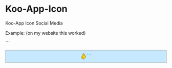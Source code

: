 # Koo-App-Icon
Koo-App Icon Social Media


Example: (on my website this worked)

´´´
<link rel="stylesheet" href="https://cdnjs.cloudflare.com/ajax/libs/font-awesome/4.7.0/css/font-awesome.min.css" />

<!-- Social Network Blue Ribbon  -->
<div class="rede-social" style="background-color: #C6E9FF; color: #005aff; border: 1px solid #aaa; 
		 margin: 0px; padding: 9px 9px 9px 9px; display: flex; justify-content: center; text-align: center;	
		 align-itens: center; line-height: 1.123456789; letter-spacing: 1px;	word-spacing: 3px;"> 
  
<!-- Koo App / https://fontawesomeicons.com/svg/icons/koo-app  -->
<a href="https://kooapp.com/profile/amgauna/" align="center">
<!-- <i class="fa fa-2x fa-fw fa-kooapp text-inverse fa-align-center"></i></a>	-->
<svg width="20" height="20" color="#005aff" viewBox="0 0 210 302" fill="none" xmlns="http://www.w3.org/2000/svg"> <path d="M63.4181 65.4727L67.9181 60.4727L78.9181 47.4727L95.9181 37.9727L98.9181 32.9727L101.918 24.4727V17.4727L106.918 11.9727L109.918 4.97266H115.918L126.918 10.4727L133.918 22.4727L134.918 36.4727L151.418 45.4727L160.918 52.4727L169.418 63.4727L179.418 86.9727L183.418 101.973L185.918 119.973L188.418 136.973L196.918 144.473L201.418 157.473L205.918 169.973L207.418 183.473L201.418 195.473L192.918 203.473L181.918 205.473L179.918 214.473L174.918 226.973L164.418 239.473L152.918 249.473L137.418 255.473L119.918 259.973H91.4181L70.4181 257.473L46.4181 249.473L32.4181 242.473L22.4181 235.473L15.4181 229.973L8.41809 221.473L3.41809 214.473L5.41809 203.973L13.9181 198.973V191.473L17.4181 179.473L24.4181 165.473L30.9181 153.973L37.4181 144.473L43.9181 138.473L48.9181 134.973V126.473L50.4181 116.473L51.9181 100.473L54.9181 86.9727L58.9181 74.4727L63.4181 65.4727Z" fill="#FACD00" stroke="black"/> <path d="M209.338 173.615V173.315C208.307 163.247 205.151 153.513 200.078 144.755C198.663 142.338 197.044 140.047 195.238 137.905C194.587 137.141 193.786 136.519 192.885 136.077C191.983 135.635 191.001 135.383 189.998 135.335C189.948 134.725 189.888 134.115 189.828 133.505C189.468 129.715 189.068 126.005 188.658 122.405C188.548 121.505 188.448 120.605 188.338 119.725L188.098 117.805C188.098 117.605 188.098 117.395 188.018 117.195C187.968 116.765 187.908 116.335 187.848 115.905C187.848 115.665 187.788 115.425 187.748 115.185C187.698 114.795 187.638 114.415 187.588 114.025C187.538 113.635 187.518 113.535 187.478 113.285C187.438 113.035 187.368 112.535 187.308 112.155C187.248 111.775 187.238 111.675 187.198 111.435C187.138 111.045 187.078 110.655 187.008 110.265C187.008 110.055 186.948 109.835 186.908 109.625C186.828 109.155 186.758 108.695 186.678 108.245C186.678 108.105 186.628 107.975 186.608 107.845C186.508 107.255 186.408 106.675 186.298 106.095L186.208 105.615C186.128 105.195 186.058 104.775 185.978 104.365L185.858 103.735C185.788 103.375 185.718 103.015 185.638 102.665C185.558 102.315 185.548 102.215 185.508 101.985L185.298 100.985C185.248 100.765 185.198 100.545 185.158 100.325C185.118 100.105 185.008 99.6354 184.928 99.3254C184.848 99.0154 184.838 98.9154 184.798 98.7054C184.708 98.3254 184.628 97.9554 184.538 97.5754C184.538 97.4154 184.468 97.2554 184.428 97.0854C184.308 96.5554 184.178 96.0254 184.048 95.5054L183.988 95.2554C183.878 94.8154 183.778 94.3754 183.668 93.9454L183.518 93.3954C183.438 93.0654 183.348 92.7354 183.268 92.3954L183.108 91.7854C183.018 91.4754 182.938 91.1754 182.858 90.8654C182.778 90.5554 182.748 90.4654 182.688 90.2554C182.628 90.0454 182.518 89.6554 182.438 89.3554C182.358 89.0554 182.318 88.9654 182.268 88.7654L181.988 87.8254L181.838 87.3054C181.718 86.9054 181.588 86.5054 181.468 86.1154C181.468 86.0354 181.468 85.9554 181.398 85.8754C181.248 85.4054 181.108 84.9454 180.958 84.4854L180.808 84.0254C180.698 83.7154 180.598 83.4054 180.498 83.0954L180.318 82.5554C180.218 82.2854 180.128 82.0054 180.028 81.7254C179.928 81.4454 179.898 81.3654 179.838 81.1754C179.778 80.9854 179.648 80.6454 179.548 80.3754L179.358 79.8354L179.058 79.0254C178.998 78.8654 178.928 78.6954 178.868 78.5254C178.808 78.3554 178.638 77.9254 178.518 77.6154C178.518 77.4954 178.428 77.3654 178.378 77.2454C178.218 76.8254 178.048 76.4154 177.888 76.0054L177.738 75.6454L177.378 74.7654L177.178 74.2954L176.858 73.5454C176.788 73.3754 176.708 73.2154 176.638 73.0454L176.328 72.3454C176.258 72.1754 176.178 72.0154 176.108 71.8454L175.788 71.1554C175.718 70.9954 175.648 70.8354 175.568 70.6754C175.488 70.5154 175.338 70.1954 175.228 69.9454C175.118 69.6954 175.098 69.6754 175.028 69.5354L174.518 68.5354C174.486 68.4535 174.449 68.3734 174.408 68.2954L173.938 67.3654L173.728 66.9654L173.378 66.2954L173.138 65.8454L172.798 65.2254L172.558 64.7854C172.448 64.5854 172.338 64.3854 172.218 64.1854L171.978 63.7454C171.858 63.5454 171.738 63.3454 171.628 63.1454L171.388 62.7354L170.978 61.9854C170.978 61.8854 170.868 61.7954 170.818 61.7054C170.618 61.3854 170.428 61.0654 170.228 60.7054L170.018 60.3754L169.628 59.7554L169.378 59.3754L169.018 58.8254L168.758 58.4354L168.408 57.9154L168.138 57.5254L167.778 57.0154L167.518 56.6454C167.388 56.4554 167.248 56.2754 167.118 56.0954C166.988 55.9154 166.968 55.8854 166.888 55.7754L166.278 54.9554L166.098 54.7154L165.648 54.1354L165.378 53.7954L165.008 53.3254L164.718 52.9754L164.358 52.5354L164.068 52.1854L163.708 51.7554L163.418 51.4254L162.978 50.9854L162.718 50.6854L162.228 50.1454L162.018 49.9154L161.418 49.2654L161.148 48.9954L160.748 48.5754L160.458 48.2854L160.078 47.8954L159.778 47.5954L159.398 47.2354L159.098 46.9454L158.718 46.5754L158.428 46.3054L157.988 45.9054L157.748 45.6854L157.078 45.0954L156.838 44.8954L156.108 44.2654L155.708 43.9354L155.398 43.6854L155.018 43.3754L154.708 43.1354L154.318 42.8354L154.008 42.5954L153.588 42.2854L153.308 42.0754L152.708 41.6454L152.458 41.4554L151.938 41.0954L151.648 40.8954L151.238 40.6254L150.928 40.4154L150.528 40.1554L150.218 39.9554L149.818 39.7054L149.508 39.5154L149.098 39.2654L148.798 39.0854L148.318 38.7954L148.098 38.6654L147.408 38.2754L147.138 38.1354L146.698 37.8954L146.398 37.7354L145.988 37.5154L145.668 37.3554L145.278 37.1554L144.978 36.9854L144.568 36.7854L143.818 36.4354L143.558 36.3154L142.868 36.0054L142.648 35.9054L142.158 35.6954L141.868 35.5754L141.448 35.3954L141.138 35.2754L140.738 35.1154L140.428 34.9954L140.018 34.8354L139.718 34.7254L139.288 34.5654L139.008 34.4654L138.258 34.2154L137.608 33.9954L137.438 33.9454C138.183 29.9178 138.074 25.7788 137.117 21.7962C136.161 17.8136 134.38 14.076 131.888 10.8254C127.368 4.82536 120.968 0.975364 115.578 0.975364C114.264 0.943395 112.959 1.1948 111.751 1.71248C110.543 2.23016 109.461 3.00196 108.578 3.97536C106.976 5.72404 106.047 7.9853 105.958 10.3554C104.195 10.5923 102.541 11.3467 101.206 12.5232C99.8711 13.6998 98.9149 15.2456 98.4582 16.9654C98.0967 18.2854 98.0284 19.6685 98.2582 21.0177C98.488 22.3669 99.0102 23.6494 99.7882 24.7754C97.6282 26.7754 95.6882 29.8854 95.4782 34.9354C92.3269 36.032 89.2645 37.3693 86.3182 38.9354C85.6382 39.2954 84.9682 39.6754 84.3182 40.0654C83.6682 40.4554 83.1882 40.7354 82.6282 41.0654C82.2182 41.3154 81.8082 41.5854 81.3982 41.8554C80.1715 42.6554 78.9515 43.522 77.7382 44.4554C77.3382 44.7654 76.9282 45.0754 76.5282 45.4554C75.7782 46.0554 75.0382 46.6854 74.2982 47.3454C73.5582 48.0054 72.6182 48.8654 71.7882 49.6754C70.6282 50.8254 69.4782 52.0354 68.3582 53.3254C67.8182 53.9454 67.2882 54.5854 66.7582 55.2354C66.2282 55.8854 65.9382 56.2354 65.5382 56.7854L64.8782 57.6554C64.2282 58.5354 63.5882 59.4354 62.9582 60.3654C62.3282 61.2954 61.5982 62.4554 60.9582 63.5454C60.4782 64.3454 60.0182 65.1554 59.5482 65.9854C59.2082 66.6054 58.8682 67.2354 58.5482 67.8754C57.9282 69.0754 57.3182 70.3054 56.7282 71.5854C55.6082 73.9987 54.5615 76.5587 53.5882 79.2654C52.9882 80.912 52.4215 82.622 51.8882 84.3954C51.5282 85.5754 51.1782 86.7954 50.8382 88.0354C50.4982 89.2754 50.2182 90.4254 49.9282 91.6554C49.8382 92.0354 49.7482 92.4154 49.6682 92.8054C49.3682 94.1154 49.0882 95.4654 48.8182 96.8054C48.5882 97.9854 48.3682 99.1854 48.1682 100.405C47.7549 102.845 47.3949 105.372 47.0882 107.985C46.7415 110.992 46.4615 114.115 46.2482 117.355C46.1282 119.175 46.0282 120.955 45.9382 122.695C45.8482 124.435 45.7682 126.155 45.6982 127.835C45.6282 129.515 45.5782 131.165 45.5282 132.775V133.875C43.9682 133.875 39.2282 133.875 26.5282 154.635C19.1982 166.635 13.0582 179.485 10.5282 188.165C9.52821 191.455 8.60821 195.675 9.59821 198.745H9.49821L8.99821 198.845L8.77821 198.895L8.31821 198.995L8.10822 199.055L7.61821 199.185L7.45821 199.235C7.24812 199.295 7.04119 199.365 6.83821 199.445H6.7382L6.2382 199.645L6.04822 199.725L5.64821 199.905L5.45821 200.005L5.06821 200.215L4.89821 200.305L4.39821 200.625C4.22821 200.745 4.05821 200.865 3.89821 200.995L3.75821 201.105L3.42821 201.395L3.2682 201.545L2.81821 201.995C2.71821 202.115 2.60821 202.235 2.50821 202.365L2.41821 202.485C2.28821 202.655 2.15821 202.825 2.03821 203.005L1.95821 203.135C1.86821 203.275 1.77821 203.425 1.69821 203.575C1.61821 203.725 1.62821 203.715 1.58821 203.775C1.54821 203.835 1.44821 204.045 1.38821 204.195C1.32821 204.345 1.31821 204.345 1.27821 204.415L0.97821 204.985L0.898209 205.195C0.818209 205.425 0.738213 205.665 0.668213 205.915C0.598213 206.165 0.538205 206.485 0.488205 206.795C0.438205 207.105 0.428213 207.445 0.418213 207.795C0.526585 210.86 1.30482 213.864 2.69821 216.595C3.56914 218.483 4.5716 220.308 5.69821 222.055C6.19821 222.815 6.69821 223.585 7.28821 224.365C10.9352 229.297 15.2 233.74 19.9782 237.585C21.4382 238.792 22.9849 239.982 24.6182 241.155C27.4925 243.207 30.477 245.1 33.5582 246.825C44.3082 252.825 57.8982 257.925 74.5582 260.635C77.2249 261.075 79.9982 261.449 82.8782 261.755C89.2456 262.432 95.6449 262.766 102.048 262.755C109.548 262.793 117.038 262.201 124.438 260.985C127.068 260.535 129.598 259.985 132.038 259.405C147.848 255.495 159.648 248.325 168.388 239.005C168.768 238.605 169.138 238.195 169.498 237.785C170.088 237.125 170.668 236.455 171.228 235.785L172.108 234.695C172.978 233.585 173.808 232.465 174.608 231.305C175.048 230.675 175.478 230.035 175.888 229.385C177.673 226.626 179.276 223.753 180.688 220.785C181.048 220.035 181.398 219.285 181.688 218.515C181.908 218.025 182.118 217.515 182.328 217.045C182.768 215.985 183.198 214.925 183.598 213.845C183.885 213.079 184.165 212.299 184.438 211.505C184.688 210.795 184.928 210.085 185.158 209.365L185.788 207.365C186.119 207.414 186.454 207.437 186.788 207.435C187.598 207.437 188.403 207.302 189.168 207.035C193.269 205.684 197.052 203.514 200.288 200.655C203.902 197.409 206.57 193.245 208.008 188.605C209.463 183.751 209.916 178.651 209.338 173.615ZM112.068 26.7154C112.114 26.7178 112.159 26.7035 112.195 26.6751C112.232 26.6467 112.256 26.6061 112.265 26.5609C112.273 26.5158 112.265 26.469 112.242 26.4294C112.219 26.3897 112.182 26.3599 112.138 26.3454C107.628 24.2454 103.028 22.2054 104.028 18.5354C104.508 16.7654 106.028 16.0554 107.958 16.0554C110.926 16.2801 113.811 17.1395 116.418 18.5754C116.448 18.5846 116.479 18.5846 116.508 18.5754C116.547 18.5757 116.584 18.5643 116.616 18.5429C116.648 18.5214 116.672 18.4907 116.687 18.455C116.701 18.4193 116.704 18.3801 116.695 18.3427C116.686 18.3053 116.667 18.2713 116.638 18.2454C113.368 14.8954 109.828 11.3554 112.908 7.83536C113.253 7.48612 113.669 7.21584 114.128 7.04319C114.588 6.87054 115.079 6.79963 115.568 6.83536C121.828 6.83536 134.148 17.2854 131.768 32.4754L131.478 32.4154L131.078 32.3354L130.788 32.2754L130.378 32.1954L129.648 32.0654H129.418L128.758 31.9554H128.628L128.078 31.8754H127.838L127.408 31.8154H126.468L126.058 31.7654H125.138L124.608 31.7154H115.928L114.648 31.7754H114.558L113.388 31.8554H113.258L112.158 31.9454H111.978L110.908 32.0554H110.788L109.718 32.1854H109.638L108.548 32.3254L107.048 32.5454L105.518 32.8154L105.108 32.8954C104.108 33.0754 103.198 33.2754 102.208 33.5054L101.718 33.6254L101.508 33.6754C102.658 27.4954 107.698 26.9854 112.068 26.7154ZM18.9182 181.815C23.0226 172.254 27.9126 163.049 33.5382 154.295C40.1082 144.085 43.9382 140.605 45.2582 139.885C45.3351 139.833 45.4193 139.793 45.5082 139.765C47.1182 139.845 49.2082 141.675 51.0282 144.585C51.0882 144.695 51.1582 144.795 51.2182 144.895C56.5982 153.835 58.6582 169.695 52.7882 180.765C51.6869 182.867 50.3445 184.834 48.7882 186.625C44.986 190.881 40.1704 194.108 34.7882 196.005C33.5682 196.455 32.4382 196.795 31.4582 197.055C23.6782 199.105 17.2782 198.265 15.0382 196.985C14.8482 196.445 14.1882 193.165 18.9182 181.815ZM184.768 181.075C184.1 188.849 182.734 196.546 180.688 204.075C180.122 206.122 179.502 208.122 178.828 210.075C175.884 218.815 171.268 226.898 165.238 233.875C158.581 241.262 150.267 246.965 140.978 250.515C130.138 254.765 117.068 256.925 102.118 256.925C94.9513 256.944 87.7904 256.51 80.6782 255.625C77.8582 255.265 75.0782 254.835 72.3582 254.335C62.2977 252.537 52.5062 249.469 43.2182 245.205C30.5682 239.315 19.7982 231.075 12.8782 222.005C6.5082 213.645 6.08821 208.345 6.31821 207.475C6.84821 205.595 7.95821 204.145 16.7782 204.145H21.5382C28.0882 204.145 33.0682 203.255 37.1382 201.345C46.0522 198.181 53.4771 191.825 57.9782 183.505C65.0782 170.115 62.3882 152.075 56.2582 141.885C54.9642 139.631 53.2499 137.645 51.2082 136.035C51.3482 130.365 51.5782 124.275 51.9982 117.775C53.7882 89.8754 61.4582 68.7754 74.7882 54.9154C81.1626 48.3142 89.0202 43.3295 97.7082 40.3754C101.497 39.081 105.402 38.1534 109.368 37.6054C112.449 37.1706 115.557 36.9501 118.668 36.9454C124.38 36.9082 130.063 37.7515 135.518 39.4454C142.806 41.7803 149.462 45.7517 154.978 51.0554C169.378 64.7254 178.638 88.0554 182.518 120.405C183.148 125.685 183.788 131.455 184.308 137.515C185.488 151.235 186.098 166.495 184.768 181.075ZM203.718 179.145C203.718 180.255 203.598 181.325 203.458 182.365C203.322 183.375 203.132 184.376 202.888 185.365C202.316 187.703 201.367 189.932 200.078 191.965C199.57 192.759 199.009 193.518 198.398 194.235C198.098 194.585 197.778 194.935 197.448 195.235C197.118 195.535 196.768 195.905 196.448 196.235C196.128 196.565 195.768 196.825 195.448 197.115C194.4 197.944 193.286 198.687 192.118 199.335C191.368 199.755 190.598 200.135 189.828 200.475C189.058 200.815 188.268 201.125 187.478 201.395C187.708 200.455 187.918 199.505 188.128 198.555C188.635 196.169 189.078 193.755 189.458 191.315C189.538 190.765 189.628 190.215 189.698 189.665C189.908 188.265 190.088 186.845 190.258 185.425C190.368 184.425 190.468 183.425 190.568 182.425C190.668 181.425 190.758 180.425 190.828 179.425C190.948 177.925 191.048 176.425 191.138 174.925C191.188 173.925 191.238 172.925 191.278 171.925C191.318 170.925 191.348 169.925 191.368 168.925C191.368 168.425 191.368 167.925 191.368 167.415C191.368 166.415 191.368 165.415 191.368 164.415C191.368 162.415 191.368 160.415 191.368 158.415C191.368 157.415 191.368 156.415 191.288 155.415C191.208 154.415 191.218 153.415 191.178 152.415C191.138 151.415 191.098 150.415 191.048 149.415C190.908 146.695 190.728 143.995 190.528 141.325H190.588C190.672 141.387 190.749 141.458 190.818 141.535C191.558 142.405 192.288 143.345 192.998 144.355C193.538 145.115 194.058 145.905 194.578 146.735L195.088 147.575C196.23 149.514 197.259 151.517 198.168 153.575C198.628 154.575 199.068 155.675 199.478 156.755C200.098 158.375 200.658 160.042 201.158 161.755C201.648 163.435 202.088 165.145 202.448 166.865C202.939 169.177 203.306 171.514 203.548 173.865C203.618 174.465 203.668 175.065 203.698 175.655C203.728 176.885 203.748 178.035 203.718 179.145Z" fill="#383838"/> <path d="M94.6983 281.986C93.409 281.961 92.1572 281.548 91.1064 280.8C90.0556 280.053 89.2547 279.006 88.8083 277.796L82.8983 261.796C80.0383 261.482 77.265 261.109 74.5783 260.676C77.3083 268.276 80.6783 277.616 81.6283 280.116C81.9483 280.946 81.6283 281.986 80.0883 281.986H70.9783C70.9783 281.986 68.2283 288.056 75.6883 287.836C96.3483 287.216 94.1083 303.756 100.618 300.636C106.878 297.636 94.9583 287.816 95.1383 287.836C118.938 290.836 111.338 281.966 111.338 281.966C111.338 281.966 99.2383 281.986 94.6983 281.986Z" fill="#383838"/> <path d="M139.348 273.846C138.765 273.849 138.194 273.676 137.711 273.349C137.227 273.023 136.853 272.558 136.638 272.016C135.548 269.276 133.488 263.446 132.038 259.426C129.598 260.036 127.038 260.556 124.438 261.006C126.008 265.346 128.188 271.356 128.368 271.936C128.798 273.266 128.488 273.766 126.138 273.766H117.308C117.308 273.766 114.758 279.466 124.528 279.466C144.468 279.466 140.318 296.226 147.988 291.936C152.888 289.196 143.788 281.466 143.058 280.546C142.638 280.026 142.978 279.296 144.058 279.456C164.428 282.566 159.428 273.766 159.428 273.766C159.428 273.766 145.328 273.846 139.348 273.846Z" fill="#383838"/> <path d="M108.324 103.157C110.722 102.591 112.206 100.189 111.64 97.7917C111.075 95.3944 108.673 93.9097 106.275 94.4755C103.878 95.0413 102.393 97.4434 102.959 99.8407C103.525 102.238 105.927 103.723 108.324 103.157Z" fill="#383838"/> <path d="M156.74 102.579C158.836 101.284 159.484 98.5351 158.189 96.4399C156.894 94.3446 154.146 93.6959 152.051 94.991C149.955 96.2861 149.307 99.0345 150.602 101.13C151.897 103.225 154.645 103.874 156.74 102.579Z" fill="#383838"/> <path d="M143.888 114.367L132.598 109.687C132.217 109.547 131.814 109.476 131.408 109.477C130.999 109.475 130.593 109.547 130.208 109.687L118.918 114.367C118.56 114.476 118.242 114.687 118.002 114.974C117.763 115.262 117.612 115.613 117.57 115.985C117.527 116.357 117.595 116.733 117.763 117.068C117.932 117.402 118.194 117.68 118.518 117.867L129.978 125.297C130.391 125.592 130.891 125.74 131.398 125.717C131.902 125.739 132.399 125.591 132.808 125.297L144.288 117.867C144.613 117.68 144.875 117.402 145.044 117.068C145.212 116.733 145.279 116.357 145.237 115.985C145.194 115.613 145.044 115.262 144.804 114.974C144.565 114.687 144.246 114.476 143.888 114.367Z" fill="#383838"/> </svg>
</a>
´´´

